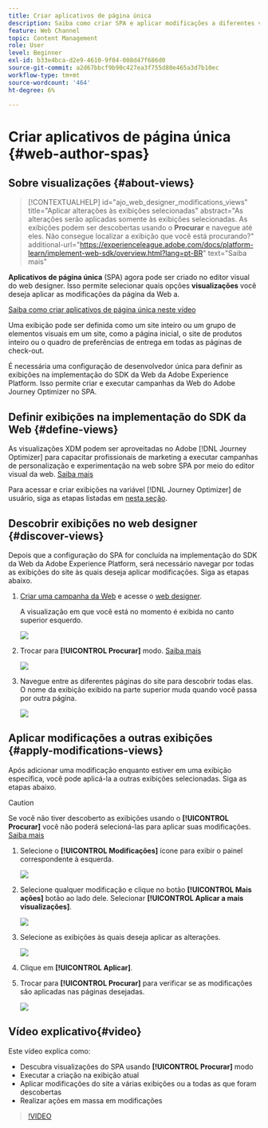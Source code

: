 ```yaml
---
title: Criar aplicativos de página única
description: Saiba como criar SPA e aplicar modificações a diferentes visualizações no Journey Optimizer
feature: Web Channel
topic: Content Management
role: User
level: Beginner
exl-id: b33e4bca-d2e9-4610-9f04-008d47f686d0
source-git-commit: a2d67bbcf9b90c427ea3f755d80e465a3d7b10ec
workflow-type: tm+mt
source-wordcount: '464'
ht-degree: 6%

---
```


# Criar aplicativos de página única {#web-author-spas}

## Sobre visualizações {#about-views}

>[!CONTEXTUALHELP]
>id="ajo_web_designer_modifications_views"
>title="Aplicar alterações às exibições selecionadas"
>abstract="As alterações serão aplicadas somente às exibições selecionadas. As exibições podem ser descobertas usando o **Procurar** e navegue até eles. Não consegue localizar a exibição que você está procurando?"
>additional-url="https://experienceleague.adobe.com/docs/platform-learn/implement-web-sdk/overview.html?lang=pt-BR" text="Saiba mais"

**Aplicativos de página única** (SPA) agora pode ser criado no editor visual do web designer. Isso permite selecionar quais opções **visualizações** você deseja aplicar as modificações da página da Web a.

[Saiba como criar aplicativos de página única neste vídeo](#video)

Uma exibição pode ser definida como um site inteiro ou um grupo de elementos visuais em um site, como a página inicial, o site de produtos inteiro ou o quadro de preferências de entrega em todas as páginas de check-out.

É necessária uma configuração de desenvolvedor única para definir as exibições na implementação do SDK da Web da Adobe Experience Platform. Isso permite criar e executar campanhas da Web do Adobe Journey Optimizer no SPA.

## Definir exibições na implementação do SDK da Web {#define-views}

As visualizações XDM podem ser aproveitadas no Adobe [!DNL Journey Optimizer] para capacitar profissionais de marketing a executar campanhas de personalização e experimentação na web sobre SPA por meio do editor visual da web. [Saiba mais](web-spa-implementation.md)

Para acessar e criar exibições na variável [!DNL Journey Optimizer] de usuário, siga as etapas listadas em [nesta seção](web-spa-implementation.md#implement-xdm-views).

## Descobrir exibições no web designer {#discover-views}

Depois que a configuração do SPA for concluída na implementação do SDK da Web da Adobe Experience Platform, será necessário navegar por todas as exibições do site às quais deseja aplicar modificações. Siga as etapas abaixo.

1. [Criar uma campanha da Web](create-web.md) e acesse o [web designer](edit-web-content.md).

   A visualização em que você está no momento é exibida no canto superior esquerdo.

   ![](assets/web-designer-view-home.png)

1. Trocar para **[!UICONTROL Procurar]** modo. [Saiba mais](../web/edit-web-content.md#browse-mode)

   ![](assets/web-designer-view-browse.png)

1. Navegue entre as diferentes páginas do site para descobrir todas elas. O nome da exibição exibido na parte superior muda quando você passa por outra página.

   ![](assets/web-designer-other-view.png)

## Aplicar modificações a outras exibições {#apply-modifications-views}

Após adicionar uma modificação enquanto estiver em uma exibição específica, você pode aplicá-la a outras exibições selecionadas. Siga as etapas abaixo.

>[!CAUTION]
>
>Se você não tiver descoberto as exibições usando o **[!UICONTROL Procurar]** você não poderá selecioná-las para aplicar suas modificações. [Saiba mais](#discover-views)

1. Selecione o **[!UICONTROL Modificações]** ícone para exibir o painel correspondente à esquerda.

   ![](assets/web-designer-view-modifications-pane.png)

1. Selecione qualquer modificação e clique no botão **[!UICONTROL Mais ações]** botão ao lado dele. Selecionar **[!UICONTROL Aplicar a mais visualizações]**.

   ![](assets/web-designer-modifications-more-actions.png)

1. Selecione as exibições às quais deseja aplicar as alterações.

   ![](assets/web-designer-modifications-apply-to.png)

1. Clique em **[!UICONTROL Aplicar]**.

1. Trocar para **[!UICONTROL Procurar]** para verificar se as modificações são aplicadas nas páginas desejadas.

   ![](assets/web-designer-modifications-applied-view.png)

## Vídeo explicativo{#video}

Este vídeo explica como:

* Descubra visualizações do SPA usando **[!UICONTROL Procurar]** modo
* Executar a criação na exibição atual
* Aplicar modificações do site a várias exibições ou a todas as que foram descobertas
* Realizar ações em massa em modificações

>[!VIDEO](https://video.tv.adobe.com/v/3424536/?quality=12&learn=on)
